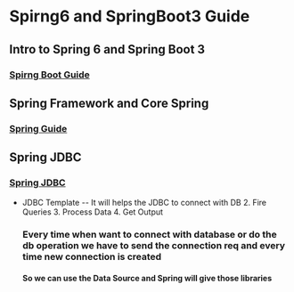 # Spirng6 and SpringBoot3 Guide

## Intro to Spring 6 and Spring Boot 3

### [Spirng Boot Guide](Spring_SpringBoot/sf6sb3)

## Spring Framework and Core Spring

### [Spring Guide ](Springjp/)

## Spring JDBC

### [Spring JDBC]()

- JDBC Template -- It will helps the JDBC to connect with DB
        2. Fire Queries
        3. Process Data
        4. Get Output

    ### Every time when want to connect with database or do the db operation we have to send the connection req and every time new connection is created 

    #### So we can use the Data Source and Spring will give those libraries     